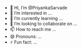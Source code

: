 - 👋 Hi, I’m @PriyankaSarvade
- 👀 I’m interested in ...
- 🌱 I’m currently learning ...
- 💞️ I’m looking to collaborate on ...
- 📫 How to reach me ...
- 😄 Pronouns: ...
- ⚡ Fun fact: ...

<!---
PriyankaSarvade/PriyankaSarvade is a ✨ special ✨ repository because its `README.md` (this file) appears on your GitHub profile.
You can click the Preview link to take a look at your changes.
--->
